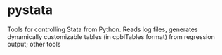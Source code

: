 pystata
=======

Tools for controlling Stata from Python. Reads log files, generates dynamically customizable tables (in cpblTables format) from regression output; other tools
